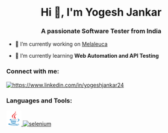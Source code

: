 <h1 align="center">Hi 👋, I'm Yogesh Jankar</h1>
<h3 align="center">A passionate Software Tester from India</h3>

- 🔭 I’m currently working on [Melaleuca](https://www.melaleuca.com/)

- 🌱 I’m currently learning **Web Automation and API Testing**

<h3 align="left">Connect with me:</h3>
<p align="left">
<a href="https://linkedin.com/in/https://www.linkedin.com/in/yogeshjankar24" target="blank"><img align="center" src="https://raw.githubusercontent.com/rahuldkjain/github-profile-readme-generator/master/src/images/icons/Social/linked-in-alt.svg" alt="https://www.linkedin.com/in/yogeshjankar24" height="30" width="40" /></a>
</p>

<h3 align="left">Languages and Tools:</h3>
<p align="left"> <a href="https://www.java.com" target="_blank" rel="noreferrer"> <img src="https://raw.githubusercontent.com/devicons/devicon/master/icons/java/java-original.svg" alt="java" width="40" height="40"/> </a> <a href="https://www.selenium.dev" target="_blank" rel="noreferrer"> <img src="https://raw.githubusercontent.com/detain/svg-logos/780f25886640cef088af994181646db2f6b1a3f8/svg/selenium-logo.svg" alt="selenium" width="40" height="40"/> </a> </p>
